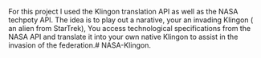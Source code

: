 For this project I used the Klingon translation API as well as the  NASA techpoty API. The idea is to play out a narative, your an invading Klingon ( an alien from StarTrek), You access technological specifications from the NASA API and translate it into your own native Klingon to assist in the invasion of the federation.# NASA-Klingon.
